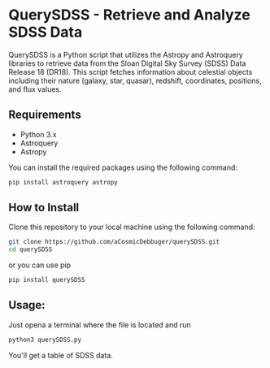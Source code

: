 # QuerySDSS - Retrieve and Analyze SDSS Data

QuerySDSS is a Python script that utilizes the Astropy and Astroquery libraries to retrieve data from the Sloan Digital Sky Survey (SDSS) Data Release 18 (DR18). This script fetches information about celestial objects including their nature (galaxy, star, quasar), redshift, coordinates, positions, and flux values.

## Requirements

- Python 3.x
- Astroquery
- Astropy

You can install the required packages using the following command:

```bash
pip install astroquery astropy
```

## How to Install

Clone this repository to your local machine using the following command:
```bash
git clone https://github.com/aCosmicDebbuger/querySDSS.git
cd querySDSS
```
or you can use pip

```bash
pip install querySDSS
```

## Usage:

Just opena a terminal where the file is located and run

```bash
python3 querySDSS.py
```

You'll get a table of SDSS data.
